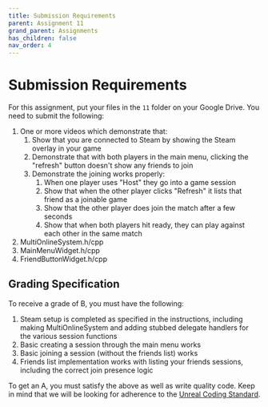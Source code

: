```yaml
---
title: Submission Requirements
parent: Assignment 11
grand_parent: Assignments
has_children: false
nav_order: 4
---
```


# Submission Requirements

For this assignment, put your files in the `11` folder on your Google Drive. You need to submit the following:

1. One or more videos which demonstrate that:
   1. Show that you are connected to Steam by showing the Steam overlay in your game
   2. Demonstrate that with both players in the main menu, clicking the "refresh" button doesn't show any friends to join
   3. Demonstrate the joining works properly:
      1. When one player uses "Host" they go into a game session
      2. Show that when the other player clicks "Refresh" it lists that friend as a joinable game
      3. Show that the other player does join the match after a few seconds
      4. Show that when both players hit ready, they can play against each other in the same match
2. MultiOnlineSystem.h/cpp
3. MainMenuWidget.h/cpp
2. FriendButtonWidget.h/cpp

## Grading Specification

To receive a grade of B, you must have the following:

1. Steam setup is completed as specified in the instructions, including making MultiOnlineSystem and adding stubbed delegate handlers for the various session functions
1. Basic creating a session through the main menu works
1. Basic joining a session (without the friends list) works
1. Friends list implementation works with listing your friends sessions, including the correct join presence logic

To get an A, you must satisfy the above as well as write quality code. Keep in mind that we will be looking for adherence to the [Unreal Coding Standard](https://docs.unrealengine.com/5.0/en-US/epic-cplusplus-coding-standard-for-unreal-engine/).

